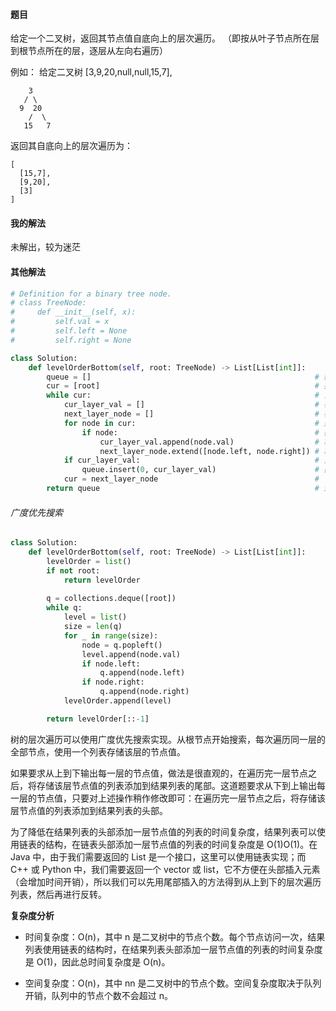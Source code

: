 #### 题目

给定一个二叉树，返回其节点值自底向上的层次遍历。 （即按从叶子节点所在层到根节点所在的层，逐层从左向右遍历）

例如：
给定二叉树 [3,9,20,null,null,15,7],

```
    3
   / \
  9  20
    /  \
   15   7
```

返回其自底向上的层次遍历为：

```
[
  [15,7],
  [9,20],
  [3]
]
```

#### 我的解法

未解出，较为迷茫

#### 其他解法

```python
# Definition for a binary tree node.
# class TreeNode:
#     def __init__(self, x):
#         self.val = x
#         self.left = None
#         self.right = None

class Solution:
    def levelOrderBottom(self, root: TreeNode) -> List[List[int]]:
        queue = []                                                  # 结果列表
        cur = [root]                                                # 接下来要循环的当前层节点，存的是节点
        while cur:                                                  # 当前层存在结点时
            cur_layer_val = []                                      # 初始化当前层结果列表为空，存的是val
            next_layer_node = []                                    # 初始化下一层结点列表为空
            for node in cur:                                        # 遍历当前层的每一个结点
                if node:                                            # 如果该结点不为空，则进行记录
                    cur_layer_val.append(node.val)                  # 将该结点的值加入当前层结果列表的末尾
                    next_layer_node.extend([node.left, node.right]) # 将该结点的左右孩子结点加入到下一层结点列表
            if cur_layer_val:                                       # 只要当前层结果列表不为空
                queue.insert(0, cur_layer_val)                      # 则把当前层结果列表插入到队列首端
            cur = next_layer_node                                   # 下一层的结点变成当前层，接着循环
        return queue                                                # 返回结果队列
```

###### 广度优先搜索

```python
class Solution:
    def levelOrderBottom(self, root: TreeNode) -> List[List[int]]:
        levelOrder = list()
        if not root:
            return levelOrder
        
        q = collections.deque([root])
        while q:
            level = list()
            size = len(q)
            for _ in range(size):
                node = q.popleft()
                level.append(node.val)
                if node.left:
                    q.append(node.left)
                if node.right:
                    q.append(node.right)
            levelOrder.append(level)

        return levelOrder[::-1]
```

树的层次遍历可以使用广度优先搜索实现。从根节点开始搜索，每次遍历同一层的全部节点，使用一个列表存储该层的节点值。

如果要求从上到下输出每一层的节点值，做法是很直观的，在遍历完一层节点之后，将存储该层节点值的列表添加到结果列表的尾部。这道题要求从下到上输出每一层的节点值，只要对上述操作稍作修改即可：在遍历完一层节点之后，将存储该层节点值的列表添加到结果列表的头部。

为了降低在结果列表的头部添加一层节点值的列表的时间复杂度，结果列表可以使用链表的结构，在链表头部添加一层节点值的列表的时间复杂度是 O(1)O(1)。在 Java 中，由于我们需要返回的 List 是一个接口，这里可以使用链表实现；而 C++ 或 Python 中，我们需要返回一个 vector 或 list，它不方便在头部插入元素（会增加时间开销），所以我们可以先用尾部插入的方法得到从上到下的层次遍历列表，然后再进行反转。

**复杂度分析**

- 时间复杂度：O(n)，其中 n 是二叉树中的节点个数。每个节点访问一次，结果列表使用链表的结构时，在结果列表头部添加一层节点值的列表的时间复杂度是 O(1)，因此总时间复杂度是 O(n)。

- 空间复杂度：O(n)，其中 nn 是二叉树中的节点个数。空间复杂度取决于队列开销，队列中的节点个数不会超过 n。


